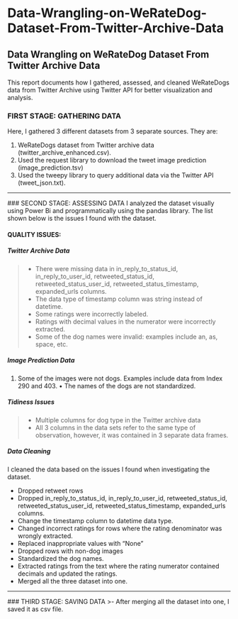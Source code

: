 # Data-Wrangling-on-WeRateDog-Dataset-From-Twitter-Archive-Data

## Data Wrangling on WeRateDog Dataset From Twitter Archive Data

This report documents how I gathered, assessed, and cleaned WeRateDogs data from Twitter Archive using Twitter API for better visualization and analysis. 

### FIRST STAGE: GATHERING DATA
Here, I gathered 3 different datasets from 3 separate sources. They are:
1.	WeRateDogs dataset from Twitter archive data (twitter_archive_enhanced.csv).
2.	Used the request library to download the tweet image prediction (image_prediction.tsv)
3.	Used the tweepy library to query additional data via the Twitter API (tweet_json.txt).

<hr>
### SECOND STAGE: ASSESSING DATA
I analyzed the dataset visually using Power Bi and programmatically using the pandas library. 
The list shown below is the issues I found with the dataset.

#### QUALITY ISSUES:
##### Twitter Archive Data
>- There were missing data in in_reply_to_status_id, in_reply_to_user_id, retweeted_status_id, retweeted_status_user_id, retweeted_status_timestamp, expanded_urls columns.<br>
>- The data type of timestamp column was string instead of datetime.<br>
>- Some ratings were incorrectly labeled. <br>
>- Ratings with decimal values in the numerator were incorrectly extracted.<br>
>- Some of the dog names were invalid: examples include an, as, space, etc.<br>


##### Image Prediction Data
1.	Some of the images were not dogs. Examples include data from Index 290 and 403.
•	The names of the dogs are not standardized.

##### Tidiness Issues
>- Multiple columns for dog type in the Twitter archive data
>- All 3 columns in the data sets refer to the same type of observation, however, it was contained in 3 separate data frames.

##### Data Cleaning
I cleaned the data based on the issues I found when investigating the dataset. 
* Dropped retweet rows
* Dropped in_reply_to_status_id, in_reply_to_user_id, retweeted_status_id, retweeted_status_user_id, retweeted_status_timestamp, expanded_urls columns.
* Change the timestamp column to datetime data type.
* Changed incorrect ratings for rows where the rating denominator was wrongly extracted.
* Replaced inappropriate values with “None”
* Dropped rows with non-dog images
* Standardized the dog names.
* Extracted ratings from the text where the rating numerator contained decimals and updated the ratings. 
* Merged all the three dataset into one.
<hr>
### THIRD STAGE: SAVING DATA
>- After merging all the dataset into one, I saved it as csv file.
